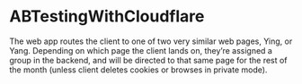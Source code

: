 # ABTestingWithCloudflare
The web app routes the client to one of two very similar web pages, Ying, or Yang. Depending on which page the client lands on, they’re assigned a group in the backend, and will be directed to that same page for the rest of the month (unless client deletes cookies or browses in private mode).
